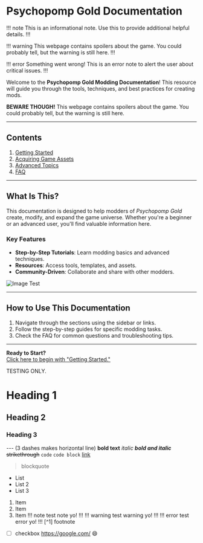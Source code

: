 # Psychopomp Gold Documentation

!!! note
    This is an informational note. Use this to provide additional helpful details.
!!!


!!! warning
    This webpage contains spoilers about the game. You could probably tell, but the warning is still here.
!!!

!!! error
    Something went wrong! This is an error note to alert the user about critical issues.
!!!

Welcome to the **Psychopomp Gold Modding Documentation**! This resource will guide you through the tools, techniques, and best practices for creating mods.

**BEWARE THOUGH!** This webpage contains spoilers about the game. You could probably tell, but the warning is still here.

---

## Contents
1. [Getting Started](getting_started.md)
2. [Acquiring Game Assets](docs/getting_started/decomping_the_pomp.md)
3. [Advanced Topics](advanced_topics.md)
4. [FAQ](faq.md)

---

## What Is This?

This documentation is designed to help modders of *Psychopomp Gold* create, modify, and expand the game universe. Whether you're a beginner or an advanced user, you'll find valuable information here.

### Key Features

- **Step-by-Step Tutorials**: Learn modding basics and advanced techniques.
- **Resources**: Access tools, templates, and assets.
- **Community-Driven**: Collaborate and share with other modders.

![Image Test](https://github.com/user-attachments/assets/944a41d6-3e91-4f22-85a6-bd8187507e86)


---

## How to Use This Documentation
1. Navigate through the sections using the sidebar or links.
2. Follow the step-by-step guides for specific modding tasks.
3. Check the FAQ for common questions and troubleshooting tips.

---

**Ready to Start?**  
[Click here to begin with "Getting Started."](getting_started.md)

TESTING ONLY.

# Heading 1
## Heading 2
### Heading 3 
--- (3 dashes makes horizontal line)
**bold text**
*italic*
***bold and italic***
~~strikethrough~~
`code`
```code block```
[link](https://google.com)
> blockquote
- List
- List 2
- List 3
1. Item
2. Item
3. Item
!!! note
    test note yo!
!!!
!!! warning
    test warning yo!
!!!
!!! error
    test error yo!
!!!
[^1] footnote
- [ ] checkbox
https://google.com/
:smile:
